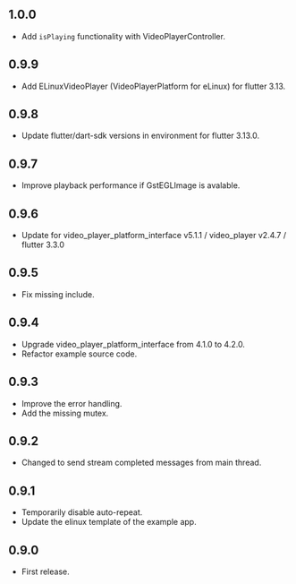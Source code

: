 ## 1.0.0
* Add `isPlaying` functionality with VideoPlayerController.

## 0.9.9
* Add ELinuxVideoPlayer (VideoPlayerPlatform for eLinux) for flutter 3.13.

## 0.9.8
* Update flutter/dart-sdk versions in environment for flutter 3.13.0.

## 0.9.7
* Improve playback performance if GstEGLImage is avalable.

## 0.9.6
* Update for video_player_platform_interface v5.1.1 / video_player v2.4.7 / flutter 3.3.0

## 0.9.5
* Fix missing include.

## 0.9.4
* Upgrade video_player_platform_interface from 4.1.0 to 4.2.0.
* Refactor example source code.

## 0.9.3
* Improve the error handling.
* Add the missing mutex.

## 0.9.2
* Changed to send stream completed messages from main thread.

## 0.9.1
* Temporarily disable auto-repeat.
* Update the elinux template of the example app.

## 0.9.0
* First release.
